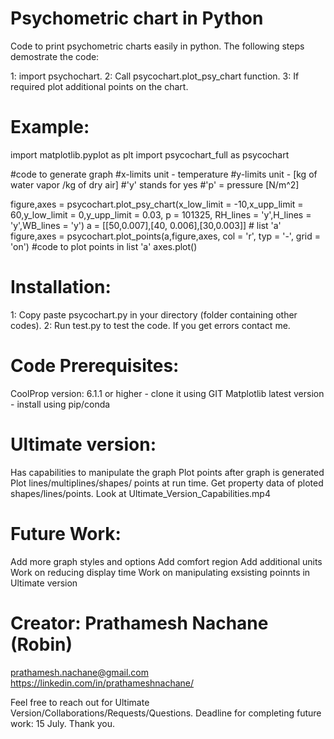 # Psychometric chart in Python

Code to print psychometric charts easily in python. The following steps demostrate the code:

1: import psychochart.
2: Call psycochart.plot_psy_chart function.
3: If required plot additional points on the chart.

# Example: 

import matplotlib.pyplot as plt
import psycochart_full as psycochart

#code to generate graph 
#x-limits unit - temperature
#y-limits unit - [kg of water vapor /kg of dry air]
#'y' stands for yes 
#'p' = pressure [N/m^2] 

figure,axes = psycochart.plot_psy_chart(x_low_limit = -10,x_upp_limit = 60,y_low_limit = 0,y_upp_limit = 0.03, p = 101325, RH_lines = 'y',H_lines = 'y',WB_lines = 'y')
a = [[50,0.007],[40, 0.006],[30,0.003]] # list 'a'
figure,axes = psycochart.plot_points(a,figure,axes, col = 'r', typ = '-', grid = 'on') #code to plot points in list 'a'
axes.plot()

# Installation:
1: Copy paste psycochart.py in your directory (folder containing other codes).
2: Run test.py to test the code. If you get errors contact me.

# Code Prerequisites:
CoolProp version: 6.1.1 or higher - clone it using GIT
Matplotlib latest version - install using pip/conda

# Ultimate version:
Has capabilities to manipulate the graph
Plot points after graph is generated
Plot lines/multiplines/shapes/ points at run time.
Get property data of ploted shapes/lines/points.
Look at Ultimate_Version_Capabilities.mp4

# Future Work:
Add more graph styles and options
Add comfort region
Add additional units
Work on reducing display time
Work on manipulating exsisting poinnts in Ultimate version

# Creator: Prathamesh Nachane (Robin)
prathamesh.nachane@gmail.com
https://linkedin.com/in/prathameshnachane/


Feel free to reach out for Ultimate Version/Collaborations/Requests/Questions.
Deadline for completing future work: 15 July.
Thank you.

